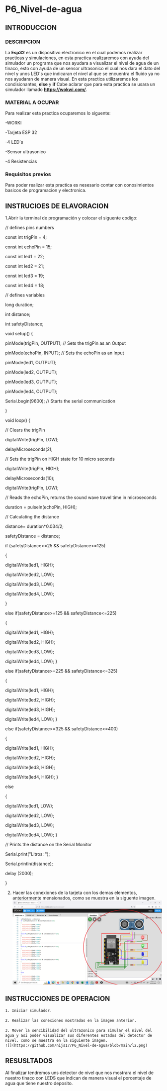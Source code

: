 # P6_Nivel-de-agua
## INTRODUCCION

### DESCRIPCION 

La **Esp32**  es un dispositivo electronico en el cual podemos realizar practicas y simulaciones, en esta practica realizaremos  con ayuda del simulador un programa que nos ayudara a visualizar el nivel de agua de un tinaco, esto con ayuda de un sensor ultrasonico el cual nos dara el dato del nivel y unos LED´s que indicaran el nivel al que se encuentra el fluido ya no nos ayudaran de manera visual. En esta practica utilizaremos los condisionantes, **else** y **if**  Cabe aclarar que para esta practica se usara un simulador llamado **https://wokwi.com/**.

### MATERIAL A OCUPAR

Para realizar esta practica ocuparemos lo siguente:

-WORKI

-Tarjeta ESP 32

-4 LED´s

-Sensor ultrasonico

-4 Resistencias

### Requisitos previos

Para poder realizar esta practica es nesesario contar con conosimientos basicos de programacion y electronica.

## INSTRUCIOES DE ELAVORACION 

1.Abrir la terminal de programación y colocar el siguente codigo:

// defines pins numbers

const int trigPin = 4;

const int echoPin = 15;

const int led1 = 22;

const int led2 = 21;

const int led3 = 19;

const int led4 = 18;

// defines variables

long duration;

int distance;

int safetyDistance;


void setup() {

pinMode(trigPin, OUTPUT); // Sets the trigPin as an Output

pinMode(echoPin, INPUT); // Sets the echoPin as an Input

pinMode(led1, OUTPUT);

pinMode(led2, OUTPUT);

pinMode(led3, OUTPUT);

pinMode(led4, OUTPUT);

Serial.begin(9600); // Starts the serial communication

}


void loop() {

// Clears the trigPin

digitalWrite(trigPin, LOW);

delayMicroseconds(2);

// Sets the trigPin on HIGH state for 10 micro seconds

digitalWrite(trigPin, HIGH);

delayMicroseconds(10);

digitalWrite(trigPin, LOW);

// Reads the echoPin, returns the sound wave travel time in microseconds

duration = pulseIn(echoPin, HIGH);

// Calculating the distance

distance= duration*0.034/2;

safetyDistance = distance;

if (safetyDistance>=25 && safetyDistance<=125)

{

  digitalWrite(led1, HIGH);
  
  digitalWrite(led2, LOW);
  
  digitalWrite(led3, LOW);
  
  digitalWrite(led4, LOW);

}

else if(safetyDistance>=125 && safetyDistance<=225) 

{

  digitalWrite(led1, HIGH);
  
  digitalWrite(led2, HIGH);
  
  digitalWrite(led3, LOW);
  
  digitalWrite(led4, LOW);
}


else if(safetyDistance>=225 && safetyDistance<=325) 

{

  digitalWrite(led1, HIGH);
  
  digitalWrite(led2, HIGH);
  
  digitalWrite(led3, HIGH);
  
  digitalWrite(led4, LOW);
}

else if(safetyDistance>=325 && safetyDistance<=400) 

{

  digitalWrite(led1, HIGH);
  
  digitalWrite(led2, HIGH);
  
  digitalWrite(led3, HIGH);
  
  digitalWrite(led4, HIGH);
}

else

{

  digitalWrite(led1, LOW);
  
  digitalWrite(led2, LOW);
  
  digitalWrite(led3, LOW);
  
  digitalWrite(led4, LOW);
}



// Prints the distance on the Serial Monitor

Serial.print("Litros: ");

Serial.println(distance);

delay (2000);

}

2. Hacer las conexiones de la tarjeta con los demas elementos, anteriormente mensionados, como se muestra en la siguente imagen. 
 ![](https://github.com/nijs17/P6_Nivel-de-agua/blob/main/l1.png)


## INSTRUCCIONES DE OPERACION 


    1. Iniciar simulador.
    
    2. Realizar las conexiones mostradas en la imagen anterior.
    
    3. Mover la sencibilidad del ultrazonico para simular el nivel del agua y asi poder visualizar sus diferentes estados del detector de nivel, como se muestra en la siguiente imagen.
    ![](https://github.com/nijs17/P6_Nivel-de-agua/blob/main/l2.png)
    
## RESUSLTADOS
Al finalizar tendremos uns detector de nivel que nos mostrara el nivel de nuestro tinaco con LEDS que indican de manera visual el porcentaje de agua que tiene nuestro deposito.
